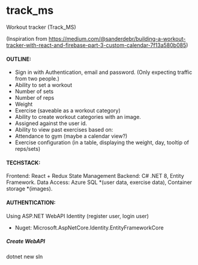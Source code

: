 # track_ms
Workout tracker 
(Track_MS)

(Inspiration from https://medium.com/@sanderdebr/building-a-workout-tracker-with-react-and-firebase-part-3-custom-calendar-7f13a580b085)

#### OUTLINE:

- Sign in with Authentication, email and password. (Only expecting traffic from two people.)
- Ability to set a workout
-   Number of sets
-   Number of reps
-   Weight
-   Exercise (saveable as a workout category)
- Ability to create workout categories with an image.
-   Assigned against the user id.
- Ability to view past exercises based on:
-   Attendance to gym (maybe a calendar view?)
-   Exercise configuration (in a table, displaying the weight, day, tooltip of reps/sets)

#### TECHSTACK:

Frontend: React + Redux State Management
Backend: C# .NET 8, Entity Framework. 
Data Access: Azure SQL *(user data, exercise data), Container storage *(images). 

#### AUTHENTICATION:

Using ASP.NET WebAPI Identity (register user, login user)
- Nuget: Microsoft.AspNetCore.Identity.EntityFrameworkCore

##### Create WebAPI
dotnet new sln